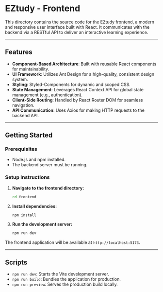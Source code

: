 # EZtudy - Frontend

This directory contains the source code for the EZtudy frontend, a modern and responsive user interface built with React. It communicates with the backend via a RESTful API to deliver an interactive learning experience.

---

## Features

- **Component-Based Architecture**: Built with reusable React components for maintainability.
- **UI Framework**: Utilizes Ant Design for a high-quality, consistent design system.
- **Styling**: Styled-Components for dynamic and scoped CSS.
- **State Management**: Leverages React Context API for global state management (e.g., authentication).
- **Client-Side Routing**: Handled by React Router DOM for seamless navigation.
- **API Communication**: Uses Axios for making HTTP requests to the backend API.

---

## Getting Started

### Prerequisites

- Node.js and npm installed.
- The backend server must be running.

### Setup Instructions

1.  **Navigate to the frontend directory:**
    ```sh
    cd frontend
    ```

2.  **Install dependencies:**
    ```sh
    npm install
    ```

3.  **Run the development server:**
    ```sh
    npm run dev
    ```

The frontend application will be available at `http://localhost:5173`.

---

## Scripts

- `npm run dev`: Starts the Vite development server.
- `npm run build`: Bundles the application for production.
- `npm run preview`: Serves the production build locally.